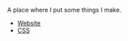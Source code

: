 A place where I put some things I make.

- [Website](https://jarwarren.github.io)
- [CSS](https://github.com/markdowncss/air)
